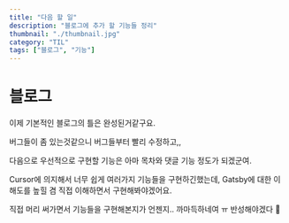 ```yaml
---
title: "다음 할 일"
description: "블로그에 추가 할 기능들 정리"
thumbnail: "./thumbnail.jpg"
category: "TIL"
tags: ["블로그", "기능"]
---
```


# 블로그

이제 기본적인 블로그의 틀은 완성된거같구요.

버그들이 좀 있는것같으니 버그들부터 빨리 수정하고,,

다음으로 우선적으로 구현할 기능은 아마 목차와 댓글 기능 정도가 되겠군여.

Cursor에 의지해서 너무 쉽게 여러가지 기능들을 구현하긴했는데, Gatsby에 대한 이해도를 높힐 겸 직접 이해하면서 구현해봐야겠어요.

직접 머리 써가면서 기능들을 구현해본지가 언젠지.. 까마득하네여 ㅠ 반성해야겠다 🥲
